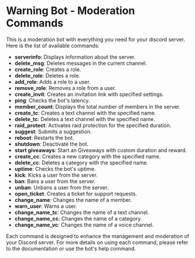 # Warning Bot - Moderation Commands
This is a moderation bot with everything you need for your discord server.
Here is the list of available commands:

- **serverinfo**: Displays information about the server.
- **delete_msg**: Deletes messages in the current channel.
- **create_role**: Creates a role.
- **delete_role**: Deletes a role.
- **add_role**: Adds a role to a user.
- **remove_role**: Removes a role from a user.
- **create_invit**: Creates an invitation link with specified settings.
- **ping**: Checks the bot's latency.
- **member_count**: Displays the total number of members in the server.
- **create_tc**: Creates a text channel with the specified name.
- **delete_tc**: Deletes a text channel with the specified name.
- **raid_protect**: Activates raid protection for the specified duration.
- **suggest**: Submits a suggestion.
- **reboot**: Restarts the bot.
- **shutdown**: Deactivate the bot.
- **start giveaways**: Start an Giveaways with custom duration and reward.
- **create_cc**: Creates a new category with the specified name.
- **delete_cc**: Deletes a category with the specified name.
- **uptime**: Checks the bot's uptime.
- **kick**: Kicks a user from the server.
- **ban**: Bans a user from the server.
- **unban**: Unbans a user from the server.
- **open_ticket**: Creates a ticket for support requests.
- **change_name**: Changes the name of a member.
- **warn_user**: Warns a user.
- **change_name_tc**: Changes the name of a text channel.
- **change_name_cc**: Changes the name of a category.
- **change_name_vc**: Changes the name of a voice channel.

Each command is designed to enhance the management and moderation of your Discord server. For more details on using each command, please refer to the documentation or use the bot's help command.
